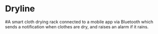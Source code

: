 # Dryline
#A smart cloth drying rack connected to a mobile app via Bluetooth which sends a notification when clothes are dry, and raises an alarm if it rains.
